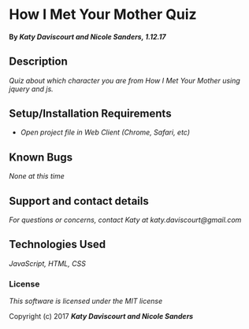 # How I Met Your Mother Quiz

#### By _**Katy Daviscourt and Nicole Sanders,** 1.12.17_

## Description

_Quiz about which character you are from How I Met Your Mother using jquery and js._

## Setup/Installation Requirements

* _Open project file in Web Client (Chrome, Safari, etc)_

## Known Bugs

_None at this time_

## Support and contact details

_For questions or concerns, contact Katy at katy.daviscourt@gmail.com_

## Technologies Used

_JavaScript, HTML, CSS_

### License

*This software is licensed under the MIT license*

Copyright (c) 2017 **_Katy Daviscourt and Nicole Sanders_**
